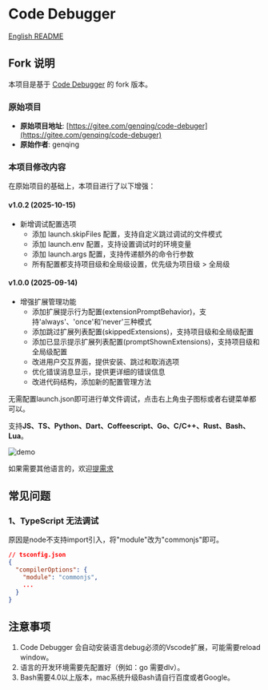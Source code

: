 # Code Debugger

[English README](https://gitee.com/genqing/code-debuger/blob/master/README.en.md)

## Fork 说明

本项目是基于 [Code Debugger](https://gitee.com/genqing/code-debuger) 的 fork 版本。

### 原始项目
- **原始项目地址**: [https://gitee.com/genqing/code-debuger](https://gitee.com/genqing/code-debuger)
- **原始作者**: genqing

### 本项目修改内容
在原始项目的基础上，本项目进行了以下增强：

#### v1.0.2 (2025-10-15)
- 新增调试配置选项
  - 添加 launch.skipFiles 配置，支持自定义跳过调试的文件模式
  - 添加 launch.env 配置，支持设置调试时的环境变量
  - 添加 launch.args 配置，支持传递额外的命令行参数
  - 所有配置都支持项目级和全局级设置，优先级为项目级 > 全局级

#### v1.0.0 (2025-09-14)
- 增强扩展管理功能
  - 添加扩展提示行为配置(extensionPromptBehavior)，支持'always'、'once'和'never'三种模式
  - 添加跳过扩展列表配置(skippedExtensions)，支持项目级和全局级配置
  - 添加已显示提示扩展列表配置(promptShownExtensions)，支持项目级和全局级配置
  - 改进用户交互界面，提供安装、跳过和取消选项
  - 优化错误消息显示，提供更详细的错误信息
  - 改进代码结构，添加新的配置管理方法

无需配置launch.json即可进行单文件调试，点击右上角虫子图标或者右键菜单都可以。

支持**JS、TS、Python、Dart、Coffeescript、Go、C/C++、Rust、Bash、Lua**。


![demo](https://gitee.com/genqing/code-debuger/raw/master/res/demo.png)

如果需要其他语言的，欢迎[提需求](https://gitee.com/genqing/code-debuger/issues)

## 常见问题
### 1、TypeScript 无法调试
原因是node不支持import引入，将"module"改为"commonjs"即可。
```json
// tsconfig.json
{
  "compilerOptions": {
    "module": "commonjs",
    ...
  }
}
```

## 注意事项
1. Code Debugger 会自动安装语言debug必须的Vscode扩展，可能需要reload window。
2. 语言的开发环境需要先配置好（例如：go 需要dlv）。
3. Bash需要4.0以上版本，mac系统升级Bash请自行百度或者Google。
